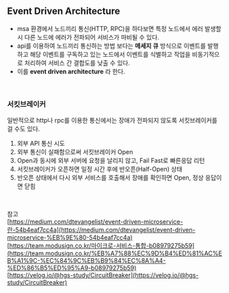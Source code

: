 ## Event Driven Architecture
- msa 환경에서 노드끼리 통신(HTTP, RPC)을 하다보면 특정 노드에서 에러 발생할 시 다른 노드에 에러가 전파되어 서비스가 마비될 수 있다. 
- api를 이용하여 노드끼리 통신하는 방법 보다는 **메세지 큐** 방식으로 이벤트를 발행하고 해당 이벤트를 구독하고 있는 노드에서 이벤트를 식별하고 작업을 비동기적으로 처리하여 서비스 간 결합도를 낮출 수 있다.
- 이를 **event driven architecture** 라 한다.


<br>


### 서킷브레이커
일반적으로 http나 rpc를 이용한 통신에서는 장애가 전파되지 않도록 서킷브레이커를 걸 수도 있다.
1. 외부 API 통신 시도
2. 외부 통신이 실패함으로써 서킷브레이커 Open
3. Open과 동시에 외부 서버에 요청을 날리지 않고, Fail Fast로 빠른응답 리턴
4. 서킷브레이커가 오픈하면 일정 시간 후에 반오픈(Half-Open) 상태
5. 반오픈 상태에서 다시 외부 서비스를 호출해서 장애를 확인하면 Open, 정상 응답이면 닫힘


<br>

참고  
[https://medium.com/dtevangelist/event-driven-microservice-란-54b4eaf7cc4a](https://medium.com/dtevangelist/event-driven-microservice-%EB%9E%80-54b4eaf7cc4a)  
[https://team.modusign.co.kr/마이크로-서비스-통합-b08979275b59](https://team.modusign.co.kr/%EB%A7%88%EC%9D%B4%ED%81%AC%EB%A1%9C-%EC%84%9C%EB%B9%84%EC%8A%A4-%ED%86%B5%ED%95%A9-b08979275b59)  
[https://velog.io/@hgs-study/CircuitBreaker](https://velog.io/@hgs-study/CircuitBreaker)